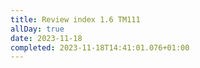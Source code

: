 ```yaml
---
title: Review index 1.6 TM111
allDay: true
date: 2023-11-18
completed: 2023-11-18T14:41:01.076+01:00
---
```

